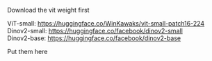Download the vit weight first 

ViT-small: https://huggingface.co/WinKawaks/vit-small-patch16-224 \
Dinov2-small: https://huggingface.co/facebook/dinov2-small \
Dinov2-base: https://huggingface.co/facebook/dinov2-base

Put them here
